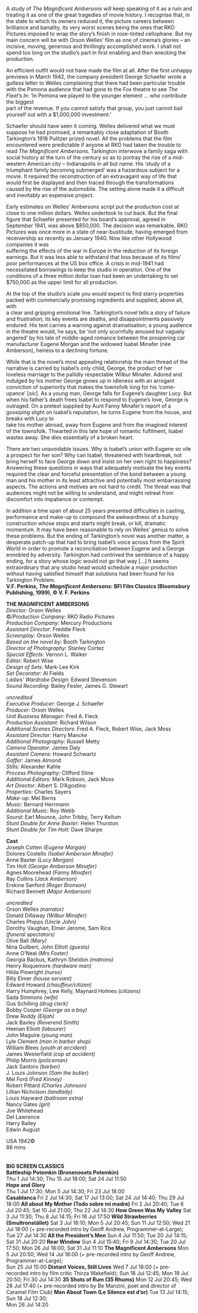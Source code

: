 
A study of _The Magnificent Ambersons_ will keep speaking of it as a ruin and  treating it as one of the great tragedies of movie history. I recognise that, in  
the state to which its owners reduced it, the picture careers between brilliance and banality, its very worst scenes being the ones that RKO Pictures imposed to wrap the story’s finish in rose-tinted cellophane. But my main concern will be with Orson Welles’ film as one of cinema’s glories – an incisive, moving, generous and thrillingly accomplished work. I shall not spend too long on the studio’s part in first enabling and then wrecking the production.

An efficient outfit would not have made the film at all. After the first unhappy previews in March 1942, the company president George Schaefer wrote a gutless letter to Welles complaining that there had been particular trouble with the Pomona audience that had gone to the Fox theatre to see _The Fleet’s In_:  ‘In Pomona we played to the younger element … who contribute the biggest  
part of the revenue. If you cannot satisfy that group, you just cannot bail yourself out with a $1,000,000 investment.’

Schaefer should have seen it coming. Welles delivered what we must suppose he had promised, a remarkably close adaptation of Booth Tarkington’s 1918 Pulitzer prized novel. All the problems that the film encountered were predictable if anyone at RKO had taken the trouble to read _The Magnificent Ambersons_. Tarkington interwove a family saga with social history at the turn of the century so as to portray the rise of a mid-western American city – Indianapolis in all but name. His ‘study of a triumphant family becoming submerged’ was a hazardous subject for a movie. It required the reconstruction of an extravagant way of life that would first be displayed and then traced through the transformations caused by the rise of the automobile. The setting alone made it a difficult and inevitably an expensive project.

Early estimates on Welles’ Ambersons script put the production cost at close to one million dollars. Welles undertook to cut back. But the final figure that Schaefer presented for his board’s approval, agreed in September 1941, was above $850,000. The decision was remarkable. RKO Pictures was once more in a state of near-bustitude, having emerged from receivership as recently as January 1940. Now like other Hollywood companies it was  
suffering the effects of the war in Europe in the reduction of its foreign earnings. But it was less able to withstand that loss because of its films’  
poor performances at the US box office. A crisis in mid-1941 had necessitated borrowings to keep the studio in operation. One of the conditions of a three million dollar loan had been an undertaking to set $750,000 as the upper limit for all production.

At the top of the studio’s scale you would expect to find starry properties packed with commercially promising ingredients and supplied, above all, with  
a clear and gripping emotional line. Tarkington’s novel tells a story of failure and frustration; its key events are deaths, and disappointments passively  
endured. His text carries a warning against dramatisation; a young audience in the theatre would, he says, be ‘not only scornfully amused but vaguely angered’ by his tale of middle-aged romance between the prospering car manufacturer Eugene Morgan and the widowed Isabel Minafer (née Amberson), heiress to a declining fortune.

While that is the novel’s most appealing relationship the main thread of the narrative is carried by Isabel’s only child, George, the product of her loveless marriage to the pallidly respectable Wilbur Minafer. Adored and indulged by his mother George grows up in idleness with an arrogant conviction of superiority that makes the townsfolk long for his ‘come-upance’ [_sic_]. As a young man, George falls for Eugene’s daughter Lucy. But when his father’s death frees Isabel to respond to Eugene’s love, George is outraged. On a pretext supplied by Aunt Fanny Minafer’s report of a gossiping slight on Isabel’s reputation, he turns Eugene from the house, and breaks with Lucy to  
take his mother abroad, away from Eugene and from the imagined interest of  the townsfolk. Thwarted in this late hope of romantic fulfilment, Isabel wastes away. She dies essentially of a broken heart.

There are two unavoidable issues. Why is Isabel’s union with Eugene so vile a prospect for her son? Why can Isabel, threatened with heartbreak, not  
bring herself to face George down and insist on her own right to happiness?  Answering these questions in ways that adequately motivate the key events required the clear and forceful presentation of the bond between a young  man and his mother in its least attractive and potentially most embarrassing aspects. The actions and motives are not hard to credit. The threat was that audiences might not be willing to understand, and might retreat from discomfort into impatience or contempt.

In addition a time span of about 25 years presented difficulties in casting, performance and make-up to compound the awkwardness of a bumpy construction whose stops and starts might break, or kill, dramatic momentum. It may have been reasonable to rely on Welles’ genius to solve  
these problems. But the ending of Tarkington’s novel was another matter, a desperate patch-up that had to bring Isabel’s voice across from the Spirit World in order to promote a reconciliation between Eugene and a George ennobled by adversity. Tarkington had contrived the semblance of a happy ending, for a story whose logic would not go that way […] It seems extraordinary that any studio head would schedule a major production  
without having satisfied himself that solutions had been found for his Tarkington Problem.<br>
**V.F. Perkins, _The Magnificent Ambersons_: BFI Film Classics (Bloomsbury Publishing, 1999), © V. F. Perkins**<br>


**THE MAGNIFICENT AMBERSONS**<br>
_Director:_ Orson Welles<br>
©_/Production Company:_ RKO Radio Pictures<br>
_Production Company:_ Mercury Productions<br>
_Assistant Director:_ Freddie Fleck<br>
_Screenplay:_ Orson Welles<br>
_Based on the novel by:_ Booth Tarkington<br>
_Director of Photography:_ Stanley Cortez<br>
_Special Effects:_ Vernon L. Walker<br>
_Editor:_ Robert Wise<br>
_Design of Sets:_ Mark-Lee Kirk<br>
_Set Decorator:_ Al Fields<br>
_Ladies’ Wardrobe Design:_ Edward Stevenson<br>
_Sound Recording:_ Bailey Fesler, James G. Stewart<br>

_uncredited_<br>
_Executive Producer:_ George J. Schaefer<br>
_Producer:_ Orson Welles<br>
_Unit Business Manager:_ Fred A. Fleck<br>
_Production Assistant:_ Richard Wilson<br>
_Additional Scenes Directors:_ Fred A. Fleck, Robert Wise, Jack Moss<br>
_Assistant Director:_ Harry Mancke<br>
_Additional Photography:_ Russell Metty<br>
_Camera Operator:_ James Daly<br>
_Assistant Camera:_ Howard Schwartz<br>
_Gaffer:_ James Almond<br>
_Stills:_ Alexander Kahle<br>
_Process Photography:_ Clifford Stine<br>
_Additional Editors:_ Mark Robson, Jack Moss<br>
_Art Director:_ Albert S. D’Agostino<br>
_Properties:_ Charles Sayers<br>
_Make-up:_ Mel Berns<br>
_Music:_ Bernard Herrmann<br>
_Additional Music:_ Roy Webb<br>
_Sound:_ Earl Mounce, John Tribby, Terry Kellum<br>
_Stunt Double for Anne Baxter:_ Helen Thurston<br>
_Stunt Double for Tim Holt:_ Dave Sharpe<br>

**Cast**<br>
Joseph Cotten _(Eugene Morgan)_<br>
Dolores Costello _(Isabel Amberson Minafer)_<br>
Anne Baxter _(Lucy Morgan)_<br>
Tim Holt _(George Amberson Minafer)_<br>
Agnes Moorehead _(Fanny Minafer)_<br>
Ray Collins _(Jack Amberson)_<br>
Erskine Sanford _(Roger Bronson)_<br>
Richard Bennett _(Major Amberson)_<br>

_uncredited_<br>
Orson Welles _(narrator)_<br>
Donald Dillaway _(Wilbur Minafer)_<br>
Charles Phipps _(Uncle John)_<br>
Dorothy Vaughan, Elmer Jerome, Sam Rice  <br>_(funeral spectators)_<br>
Olive Ball _(Mary)_<br>
Nina Guilbert, John Elliott _(guests)_<br>
Anne O’Neal _(Mrs Foster)_<br>
Georgia Backus, Kathryn Sheldon _(matrons)_<br>
Henry Roquemore _(hardware man)_<br>
Hilda Plowright _(nurse)_<br>
Billy Elmer _(house servant)_<br>
Edward Howard _(chauffeur/citizen)_<br>
Harry Humphrey, Lew Kelly, Maynard Holmes _(citizens)_<br>
Sada Simmons _(wife)_<br>
Gus Schilling _(drug clerk)_<br>
Bobby Cooper _(George as a boy)_<br>
Drew Roddy _(Elijah)_<br>
Jack Baxley _(Reverend Smith)_<br>
Heenan Elliott _(labourer)_<br>
John Maguire _(young man)_<br>
Lyle Clement _(man in barber shop)_<br>
William Blees _(youth at accident)_<br>
James Westerfield _(cop at accident)_<br>
Philip Morris _(policeman)_<br>
Jack Santoro _(barber)_<br>
J. Louis Johnson _(Sam the butler)_<br>
Mel Ford _(Fred Kinney)_<br>
Robert Pittard _(Charles Johnson)_<br>
Lillian Nicholson _(landlady)_<br>
Louis Hayward _(ballroom extra)_<br>
Nancy Gates _(girl)_<br>
Joe Whitehead<br>
Del Lawrence<br>
Harry Bailey<br>
Edwin August<br>

USA 1942©<br>
88 mins<br>
<br><br>
**BIG SCREEN CLASSICS**<br>
**Battleship Potemkin (Bronenosets Potemkin)**<br>
Thu 1 Jul 14:30; Thu 15 Jul 18:00; Sat 24 Jul 11:50<br>
**Hope and Glory**<br>
Thu 1 Jul 17:30; Mon 5 Jul 14:30; Fri 23 Jul 18:00<br>
**Casablanca**
Fri 2 Jul 14:30; Sat 17 Jul 13:00; Sat 24 Jul 14:40; Thu 29 Jul 18:00
**All about My Mother (Todo sobre mi madre)**
Fri 2 Jul 20:40; Tue 6 Jul 20:45; Sat 10 Jul 21:00; Thu 22 Jul 14:30
**How Green Was My Valley**
Sat 3 Jul 11:30; Thu 8 Jul 14:15; Fri 16 Jul 17:50
**Wild Strawberries (Smultronstället)**
Sat 3 Jul 18:10; Mon 5 Jul 20:45; Sun 11 Jul 12:50; Wed 21 Jul 18:00 (+ pre-recorded intro by Geoff Andrew, Programmer-at-Large); Tue 27 Jul 14:30
**All the President’s Men**
Sun 4 Jul 11:50; Tue 20 Jul 14:15; Sat 31 Jul 20:20
**Rear Window**
Sun 4 Jul 15:40; Fri 9 Jul 14:30; Tue 20 Jul 17:50; Mon 26 Jul 18:00; Sat 31 Jul 11:10
**The Magnificent Ambersons**
Mon 5 Jul 20:50; Wed 14 Jul 18:00 (+ pre-recorded intro by Geoff Andrew, Programmer-at-Large);  
Sun 25 Jul 15:00
**Distant Voices, Still Lives**
Wed 7 Jul 18:00 (+ pre-recorded intro by film critic Thirza Wakefield); Sun 18 Jul 12:45; Mon 19 Jul 20:50; Fri 30 Jul 14:30
**35 Shots of Rum (35 Rhums)**
Mon 12 Jul 20:45; Wed 28 Jul 17:40 (+ pre-recorded intro by Be Manzini, poet and director of Caramel Film Club)
**Man About Town (Le Silence est d’or)**
Tue 13 Jul 14:15; Sun 18 Jul 12:30;  
Mon 26 Jul 14:20

<!--stackedit_data:
eyJoaXN0b3J5IjpbLTEyMjE5MDcyMDIsMTU5NTkzMzYwNSwtMT
U5MDE1NzAzOV19
-->